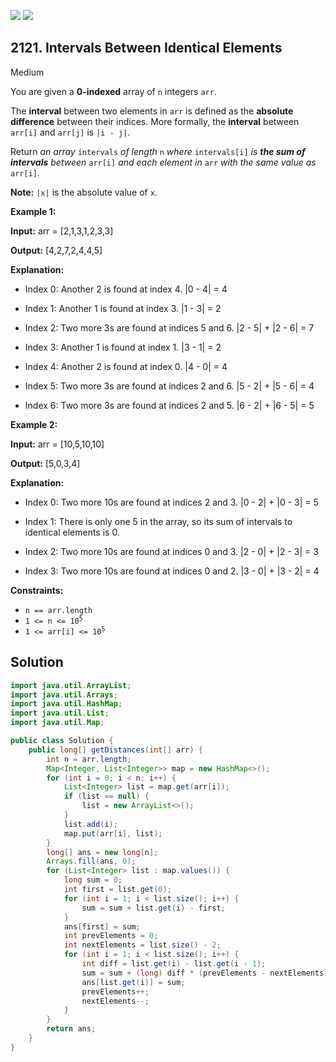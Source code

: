 [![](https://img.shields.io/github/stars/javadev/LeetCode-in-Java?label=Stars&style=flat-square)](https://github.com/javadev/LeetCode-in-Java)
[![](https://img.shields.io/github/forks/javadev/LeetCode-in-Java?label=Fork%20me%20on%20GitHub%20&style=flat-square)](https://github.com/javadev/LeetCode-in-Java/fork)

## 2121\. Intervals Between Identical Elements

Medium

You are given a **0-indexed** array of `n` integers `arr`.

The **interval** between two elements in `arr` is defined as the **absolute difference** between their indices. More formally, the **interval** between `arr[i]` and `arr[j]` is `|i - j|`.

Return _an array_ `intervals` _of length_ `n` _where_ `intervals[i]` _is **the sum of intervals** between_ `arr[i]` _and each element in_ `arr` _with the same value as_ `arr[i]`_._

**Note:** `|x|` is the absolute value of `x`.

**Example 1:**

**Input:** arr = [2,1,3,1,2,3,3]

**Output:** [4,2,7,2,4,4,5]

**Explanation:** 

- Index 0: Another 2 is found at index 4. \|0 - 4\| = 4 

- Index 1: Another 1 is found at index 3. \|1 - 3\| = 2 

- Index 2: Two more 3s are found at indices 5 and 6. \|2 - 5\| + \|2 - 6\| = 7 

- Index 3: Another 1 is found at index 1. \|3 - 1\| = 2 

- Index 4: Another 2 is found at index 0. \|4 - 0\| = 4 

- Index 5: Two more 3s are found at indices 2 and 6. \|5 - 2\| + \|5 - 6\| = 4 

- Index 6: Two more 3s are found at indices 2 and 5. \|6 - 2\| + \|6 - 5\| = 5

**Example 2:**

**Input:** arr = [10,5,10,10]

**Output:** [5,0,3,4]

**Explanation:** 

- Index 0: Two more 10s are found at indices 2 and 3. \|0 - 2\| + \|0 - 3\| = 5 

- Index 1: There is only one 5 in the array, so its sum of intervals to identical elements is 0. 

- Index 2: Two more 10s are found at indices 0 and 3. \|2 - 0\| + \|2 - 3\| = 3 

- Index 3: Two more 10s are found at indices 0 and 2. \|3 - 0\| + \|3 - 2\| = 4

**Constraints:**

*   `n == arr.length`
*   <code>1 <= n <= 10<sup>5</sup></code>
*   <code>1 <= arr[i] <= 10<sup>5</sup></code>

## Solution

```java
import java.util.ArrayList;
import java.util.Arrays;
import java.util.HashMap;
import java.util.List;
import java.util.Map;

public class Solution {
    public long[] getDistances(int[] arr) {
        int n = arr.length;
        Map<Integer, List<Integer>> map = new HashMap<>();
        for (int i = 0; i < n; i++) {
            List<Integer> list = map.get(arr[i]);
            if (list == null) {
                list = new ArrayList<>();
            }
            list.add(i);
            map.put(arr[i], list);
        }
        long[] ans = new long[n];
        Arrays.fill(ans, 0);
        for (List<Integer> list : map.values()) {
            long sum = 0;
            int first = list.get(0);
            for (int i = 1; i < list.size(); i++) {
                sum = sum + list.get(i) - first;
            }
            ans[first] = sum;
            int prevElements = 0;
            int nextElements = list.size() - 2;
            for (int i = 1; i < list.size(); i++) {
                int diff = list.get(i) - list.get(i - 1);
                sum = sum + (long) diff * (prevElements - nextElements);
                ans[list.get(i)] = sum;
                prevElements++;
                nextElements--;
            }
        }
        return ans;
    }
}
```